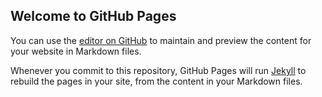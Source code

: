 ## Welcome to GitHub Pages

You can use the [editor on GitHub](https://github.com/pseokyoung/Seokyoung-Hong/edit/main/README.md) to maintain and preview the content for your website in Markdown files.

Whenever you commit to this repository, GitHub Pages will run [Jekyll](https://jekyllrb.com/) to rebuild the pages in your site, from the content in your Markdown files.
